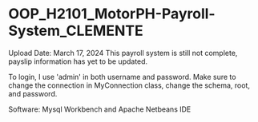 # OOP_H2101_MotorPH-Payroll-System_CLEMENTE
Upload Date: March 17, 2024
This payroll system is still not complete, payslip information has yet to be updated.

To login, I use 'admin' in both username and password.
Make sure to change the connection in MyConnection class, change the schema, root, and password.

Software: Mysql Workbench and Apache Netbeans IDE

